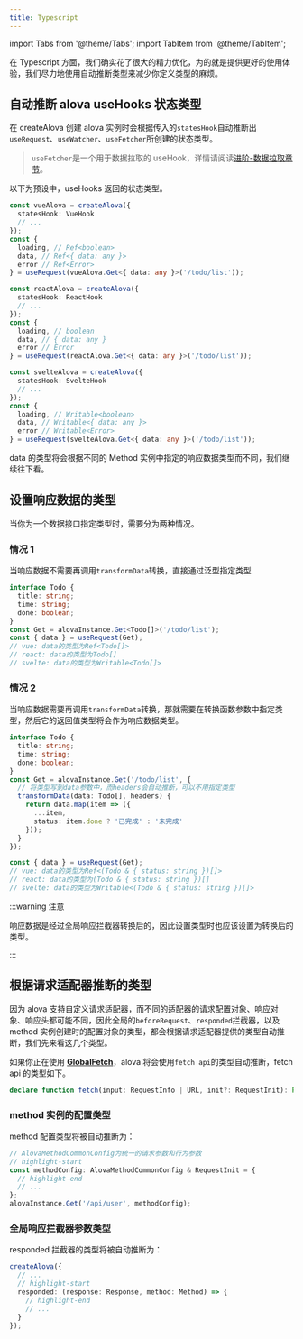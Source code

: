 ```yaml
---
title: Typescript
---
```


import Tabs from '@theme/Tabs';
import TabItem from '@theme/TabItem';

在 Typescript 方面，我们确实花了很大的精力优化，为的就是提供更好的使用体验，我们尽力地使用自动推断类型来减少你定义类型的麻烦。

## 自动推断 alova useHooks 状态类型

在 createAlova 创建 alova 实例时会根据传入的`statesHook`自动推断出`useRequest`、`useWatcher`、`useFetcher`所创建的状态类型。

> `useFetcher`是一个用于数据拉取的 useHook，详情请阅读[进阶-数据拉取章节](/v2/tutorial/advanced/use-fetcher)。

以下为预设中，useHooks 返回的状态类型。

<Tabs groupId="framework">
<TabItem value="1" label="VueHook">

```typescript
const vueAlova = createAlova({
  statesHook: VueHook
  // ...
});
const {
  loading, // Ref<boolean>
  data, // Ref<{ data: any }>
  error // Ref<Error>
} = useRequest(vueAlova.Get<{ data: any }>('/todo/list'));
```

</TabItem>
<TabItem value="2" label="ReactHook">

```typescript
const reactAlova = createAlova({
  statesHook: ReactHook
  // ...
});
const {
  loading, // boolean
  data, // { data: any }
  error // Error
} = useRequest(reactAlova.Get<{ data: any }>('/todo/list'));
```

</TabItem>
<TabItem value="3" label="SvelteHook">

```typescript
const svelteAlova = createAlova({
  statesHook: SvelteHook
  // ...
});
const {
  loading, // Writable<boolean>
  data, // Writable<{ data: any }>
  error // Writable<Error>
} = useRequest(svelteAlova.Get<{ data: any }>('/todo/list'));
```

</TabItem>
</Tabs>

data 的类型将会根据不同的 Method 实例中指定的响应数据类型而不同，我们继续往下看。

## 设置响应数据的类型

当你为一个数据接口指定类型时，需要分为两种情况。

### 情况 1

当响应数据不需要再调用`transformData`转换，直接通过泛型指定类型

```typescript
interface Todo {
  title: string;
  time: string;
  done: boolean;
}
const Get = alovaInstance.Get<Todo[]>('/todo/list');
const { data } = useRequest(Get);
// vue: data的类型为Ref<Todo[]>
// react: data的类型为Todo[]
// svelte: data的类型为Writable<Todo[]>
```

### 情况 2

当响应数据需要再调用`transformData`转换，那就需要在转换函数参数中指定类型，然后它的返回值类型将会作为响应数据类型。

```typescript
interface Todo {
  title: string;
  time: string;
  done: boolean;
}
const Get = alovaInstance.Get('/todo/list', {
  // 将类型写到data参数中，而headers会自动推断，可以不用指定类型
  transformData(data: Todo[], headers) {
    return data.map(item => ({
      ...item,
      status: item.done ? '已完成' : '未完成'
    }));
  }
});

const { data } = useRequest(Get);
// vue: data的类型为Ref<(Todo & { status: string })[]>
// react: data的类型为(Todo & { status: string })[]
// svelte: data的类型为Writable<(Todo & { status: string })[]>
```

:::warning 注意

响应数据是经过全局响应拦截器转换后的，因此设置类型时也应该设置为转换后的类型。

:::

## 根据请求适配器推断的类型

因为 alova 支持自定义请求适配器，而不同的适配器的请求配置对象、响应对象、响应头都可能不同，因此全局的`beforeRequest`、`responded`拦截器，以及 method 实例创建时的配置对象的类型，都会根据请求适配器提供的类型自动推断，我们先来看这几个类型。

如果你正在使用 [**GlobalFetch**](https://github.com/alovajs/alova/blob/main/src/predefine/GlobalFetch.ts)，alova 将会使用`fetch api`的类型自动推断，fetch api 的类型如下。

```typescript
declare function fetch(input: RequestInfo | URL, init?: RequestInit): Promise<Response>;
```

### method 实例的配置类型

method 配置类型将被自动推断为：

```typescript
// AlovaMethodCommonConfig为统一的请求参数和行为参数
// highlight-start
const methodConfig: AlovaMethodCommonConfig & RequestInit = {
  // highlight-end
  // ...
};
alovaInstance.Get('/api/user', methodConfig);
```

### 全局响应拦截器参数类型

responded 拦截器的类型将被自动推断为：

```typescript
createAlova({
  // ...
  // highlight-start
  responded: (response: Response, method: Method) => {
    // highlight-end
    // ...
  }
});
```
